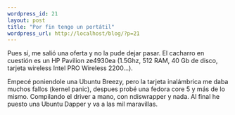 ```yaml
--- 
wordpress_id: 21
layout: post
title: "Por fin tengo un portátil"
wordpress_url: http://localhost/blog/?p=21
---
```

Pues sí, me salió una oferta y no la pude dejar pasar. El cacharro en cuestión es un HP Pavilion ze4930ea (1.5Ghz, 512 RAM, 40 Gb de disco, tarjeta wireless Intel PRO Wireless 2200...).

Empecé poniendole una Ubuntu Breezy, pero la tarjeta inalámbrica me daba muchos fallos (kernel panic), despues probé una fedora core 5 y más de lo mismo. Compilando el driver a mano, con ndiswrapper y nada. Al final he puesto una Ubuntu Dapper y va a las mil maravillas.
